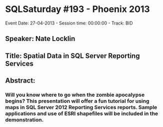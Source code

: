 # SQLSaturday #193 - Phoenix 2013
Event Date: 27-04-2013 - Session time: 00:00:00 - Track: BID
## Speaker: Nate Locklin
## Title: Spatial Data in SQL Server Reporting Services
## Abstract:
### Will you know where to go when the zombie apocalypse begins?  This presentation will offer a fun tutorial for using maps in SQL Server 2012 Reporting Services reports. Sample applications and use of ESRI shapefiles will be included in the demonstration.
